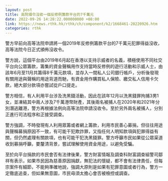 ```yaml
---
layout: post
title: 高院頒令沒收一個反修例籌款平台的7千萬元
date: 2022-09-26 14:28:22.000000000 +08:00
link: https://news.rthk.hk/rthk/ch/component/k2/1668461-20220926.htm
categories: rthk
---
```


警方早前向高等法院申請將一個2019年反修例籌款平台的7千萬元犯罪得益沒收，高等法院今日正式頒佈沒收令。

警方說，這個平台由2019年6月起在香港以支持示威者的名義，積極使用不同社交平台向公眾籌款，籌集的資金聲稱用作支持當時反修例的遊行活動和示威人士，由該年6月至11月共籌得8千萬元款項，並存入一間私人公司銀行帳戶，分析後發現有關用途與聲稱的用途背道而馳，有資金用作購買私人保險、繳交私人信用卡欠款，絕大部分款項亦嘗試從戶口提走。

警方相信，有人利用平台涉及洗黑錢活動，因此在該年12月以洗黑錢罪拘捕3男1女，並凍結其中兩人涉及7千萬港幣財產，其後兩名被捕人在2020年和2021年分別潛逃離港，警方再根據法例向高等法院申請沒收令。至於另外兩名被捕人，分別正進行司法程序和正接受調查。

警方強調，不時發現有人利用眾籌或者網上籌款，利用市民善心募捐，但往往用途與聲稱募捐原因不一致，有可能干犯欺詐罪，又指任何人明知款項與犯罪得益有關，但仍然處理有關款項，也有可能干犯洗黑錢罪。警方呼籲市民如果從公眾渠道收到募捐呼籲，要釐清背景，嘗試理解使用資金用途，以避免受騙。

至於向平台捐款的市民會否有法律後果，警方財富情報及調查科財富調查組警司鄒祥有表示，如果市民因為慈善原因捐獻，無犯法的懷疑，都不會有法律責任，但每宗案件有細節，不能夠準確地說，強調大原則是如果有犯罪意圖或者行為，警方一定徹底追查，但如果無意圖，市民毋須太擔心會否被檢控或調查。
